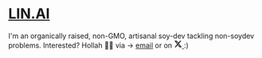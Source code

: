 # [LIN.AI](https://lin.ai)

I'm an organically raised, non-GMO, artisanal soy-dev tackling non-soydev problems. Interested? Hollah 👋🏼 via → [email](mailto:justin@lin.ai) or on <a href="https://twitter.com/justinlinw"> <img src="https://raw.githubusercontent.com/justinlinw/justinlinw/main/twitter.svg" alt="Twitter/X" width="16" height="16"> </a> :)
